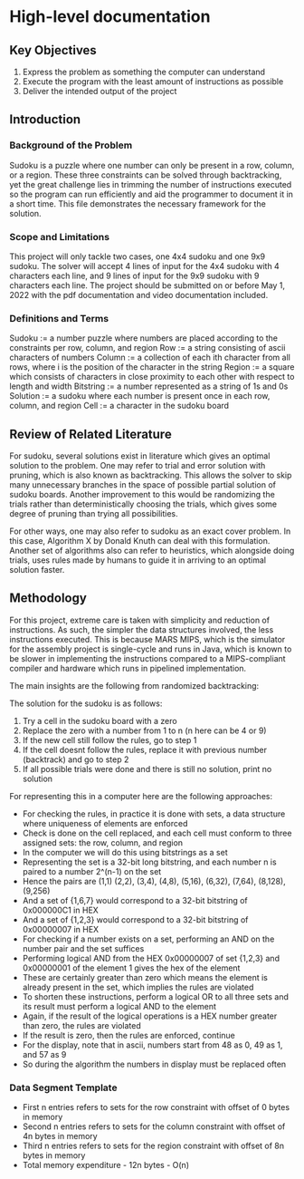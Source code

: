 # High-level documentation

## Key Objectives
1. Express the problem as something the computer can understand
2. Execute the program with the least amount of instructions as possible
3. Deliver the intended output of the project

## Introduction

### Background of the Problem

Sudoku is a puzzle where one number can only be present in a row, column, or a region.
These three constraints can be solved through backtracking, yet the great challenge lies
in trimming the number of instructions executed so the program can run efficiently and aid
the programmer to document it in a short time. This file demonstrates the necessary framework
for the solution.

### Scope and Limitations

This project will only tackle two cases, one 4x4 sudoku and one 9x9 sudoku. The solver will accept
4 lines of input for the 4x4 sudoku with 4 characters each line, and 9 lines of input for the 9x9 sudoku
with 9 characters each line. The project should be submitted on or before May 1, 2022 with the pdf
documentation and video documentation included. 

### Definitions and Terms

Sudoku := a number puzzle where numbers are placed according to the constraints per row, column, and region
Row := a string consisting of ascii characters of numbers
Column := a collection of each ith character from all rows, where i is the position of the character in the string
Region := a square which consists of characters in close proximity to each other with respect to length and width
Bitstring := a number represented as a string of 1s and 0s 
Solution := a sudoku where each number is present once in each row, column, and region
Cell := a character in the sudoku board

## Review of Related Literature

For sudoku, several solutions exist in literature which gives an optimal solution to the problem. One may refer to trial
and error solution with pruning, which is also known as backtracking. This allows the solver to skip many unnecessary branches
in the space of possible partial solution of sudoku boards. Another improvement to this would be randomizing the trials
rather than deterministically choosing the trials, which gives some degree of pruning than trying all possibilities. 

For other ways, one may also refer to sudoku as an exact cover problem. In this case, Algorithm X by Donald Knuth
can deal with this formulation. Another set of algorithms also can refer to heuristics, which alongside doing
trials, uses rules made by humans to guide it in arriving to an optimal solution faster.

## Methodology

For this project, extreme care is taken with simplicity and reduction of instructions. As such, the simpler the data 
structures involved, the less instructions executed. This is because MARS MIPS, which is the simulator for the 
assembly project is single-cycle and runs in Java, which is known to be slower in implementing the instructions
compared to a MIPS-compliant compiler and hardware which runs in pipelined implementation.

The main insights are the following from randomized backtracking:

The solution for the sudoku is as follows:
1. Try a cell in the sudoku board with a zero
2. Replace the zero with a number from 1 to n (n here can be 4 or 9)
3. If the new cell still follow the rules, go to step 1 
4. If the cell doesnt follow the rules, replace it with previous number (backtrack) and go to step 2
5. If all possible trials were done and there is still no solution, print no solution

For representing this in a computer here are the following approaches:
- For checking the rules, in practice it is done with sets, a data structure where uniqueness of elements are enforced
- Check is done on the cell replaced, and each cell must conform to three assigned sets: the row, column, and region
- In the computer we will do this using bitstrings as a set
- Representing the set is a 32-bit long bitstring, and each number n is paired to a number 2^(n-1) on the set
- Hence the pairs are (1,1) (2,2), (3,4), (4,8), (5,16), (6,32), (7,64), (8,128), (9,256)
- And a set of {1,6,7} would correspond to a 32-bit bitstring of 0x000000C1 in HEX
- And a set of {1,2,3} would correspond to a 32-bit bitstring of 0x00000007 in HEX
- For checking if a number exists on a set, performing an AND on the number pair and the set suffices
- Performing logical AND from the HEX 0x00000007 of set {1,2,3} and 0x00000001 of the element 1 gives the hex of the element
- These are certainly greater than zero which means the element is already present in the set, which implies the rules are violated
- To shorten these instructions, perform a logical OR to all three sets and its result must perform a logical AND to the element 
- Again, if the result of the logical operations is a HEX number greater than zero, the rules are violated 
- If the result is zero, then the rules are enforced, continue 
- For the display, note that in ascii, numbers start from 48 as 0, 49 as 1, and 57 as 9
- So during the algorithm the numbers in display must be replaced often 

### Data Segment Template

- First n entries refers to sets for the row constraint with offset of 0 bytes in memory
- Second n entries refers to sets for the column constraint with offset of 4n bytes in memory 
- Third n entries refers to sets for the region constraint with offset of 8n bytes in memory
- Total memory expenditure - 12n bytes - O(n)





 


